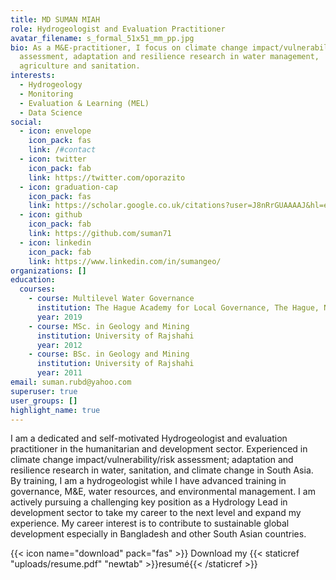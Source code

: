 ```yaml
---
title: MD SUMAN MIAH
role: Hydrogeologist and Evaluation Practitioner
avatar_filename: s_formal_51x51_mm_pp.jpg
bio: As a M&E-practitioner, I focus on climate change impact/vulnerability/risk
  assessment, adaptation and resilience research in water management,
  agriculture and sanitation.
interests:
  - Hydrogeology
  - Monitoring
  - Evaluation & Learning (MEL)
  - Data Science
social:
  - icon: envelope
    icon_pack: fas
    link: /#contact
  - icon: twitter
    icon_pack: fab
    link: https://twitter.com/oporazito
  - icon: graduation-cap
    icon_pack: fas
    link: https://scholar.google.co.uk/citations?user=J8nRrGUAAAAJ&hl=en&authuser=2
  - icon: github
    icon_pack: fab
    link: https://github.com/suman71
  - icon: linkedin
    icon_pack: fab
    link: https://www.linkedin.com/in/sumangeo/
organizations: []
education:
  courses:
    - course: Multilevel Water Governance
      institution: The Hague Academy for Local Governance, The Hague, Netherlands
      year: 2019
    - course: MSc. in Geology and Mining
      institution: University of Rajshahi
      year: 2012
    - course: BSc. in Geology and Mining
      institution: University of Rajshahi
      year: 2011
email: suman.rubd@yahoo.com
superuser: true
user_groups: []
highlight_name: true
---
```

I am a dedicated and self-motivated Hydrogeologist and evaluation practitioner in the humanitarian and development sector. Experienced in climate change impact/vulnerability/risk assessment; adaptation and resilience research in water, sanitation, and climate change in South Asia. By training, I am a hydrogeologist while I have advanced training in governance, M&E, water resources, and environmental management. I am actively pursuing a challenging key position as a Hydrology Lead in development sector to take my career to the next level and expand my experience. My career interest is to contribute to sustainable global development especially in Bangladesh and other South Asian countries. 

{{< icon name="download" pack="fas" >}} Download my {{< staticref "uploads/resume.pdf" "newtab" >}}resumé{{< /staticref >}}